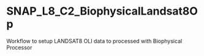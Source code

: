 # SNAP_L8_C2_BiophysicalLandsat8Op
Workflow to setup LANDSAT8 OLI data to processed with Biophysical Processor
